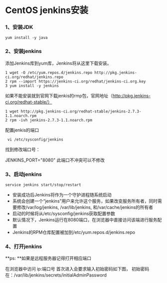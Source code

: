 # CentOS jenkins安装

### **1、安装JDK**

```
yum install -y java
```

### **2、安装jenkins**

添加Jenkins库到yum库，Jenkins将从这里下载安装。

```
1 wget -O /etc/yum.repos.d/jenkins.repo http://pkg.jenkins-ci.org/redhat/jenkins.repo
2 rpm --import https://jenkins-ci.org/redhat/jenkins-ci.org.key
3 yum install -y jenkins
```

如果不能安装就到官网下载jenkis的rmp包，官网地址（http://pkg.jenkins-ci.org/redhat-stable/）

```
1 wget http://pkg.jenkins-ci.org/redhat-stable/jenkins-2.7.3-1.1.noarch.rpm
2 rpm -ivh jenkins-2.7.3-1.1.noarch.rpm
```

配置jenkis的端口

```
 vi /etc/sysconfig/jenkins
```

找到修改端口号：

JENKINS_PORT="8080"  此端口不冲突可以不修改 

### **3、启动jenkins**

```
service jenkins start/stop/restart
```

- 安装成功后Jenkins将作为一个守护进程随系统启动
- 系统会创建一个“jenkins”用户来允许这个服务，如果改变服务所有者，同时需要修改/var/log/jenkins, /var/lib/jenkins, 和/var/cache/jenkins的所有者
- 启动的时候将从/etc/sysconfig/jenkins获取配置参数
- 默认情况下，Jenkins运行在8080端口，在浏览器中直接访问该端进行服务配置
- Jenkins的RPM仓库配置被加到/etc/yum.repos.d/jenkins.repo

### **4、打开jenkins** 

**ps: **如果是远程服务器记得打开相应端口

在浏览器中访问 ip:端口号
首次进入会要求输入初始密码如下图， 
初始密码在：/var/lib/jenkins/secrets/initialAdminPassword 